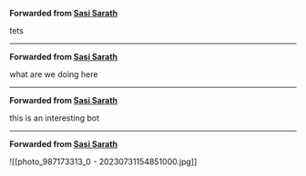 **Forwarded from [Sasi Sarath](https://t.me/sarathsasig)**

tets

***

**Forwarded from [Sasi Sarath](https://t.me/sarathsasig)**

what are we doing here

***

**Forwarded from [Sasi Sarath](https://t.me/sarathsasig)**

this is an interesting bot

***

**Forwarded from [Sasi Sarath](https://t.me/sarathsasig)**

![[photo_987173313_0 - 20230731154851000.jpg]]
